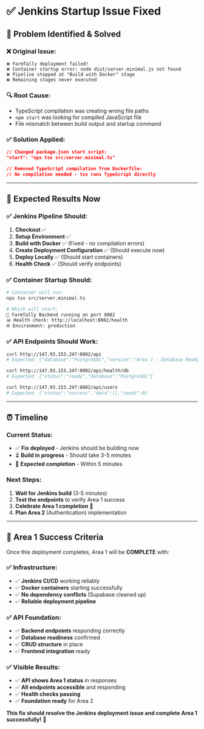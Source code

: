 # ✅ Jenkins Startup Issue Fixed

## 🎯 **Problem Identified & Solved**

### **❌ Original Issue:**
```
❌ FarmTally deployment failed!
❌ Container startup error: node dist/server.minimal.js not found
❌ Pipeline stopped at "Build with Docker" stage
❌ Remaining stages never executed
```

### **🔍 Root Cause:**
- TypeScript compilation was creating wrong file paths
- `npm start` was looking for compiled JavaScript file
- File mismatch between build output and startup command

### **✅ Solution Applied:**
```json
// Changed package.json start script:
"start": "npx tsx src/server.minimal.ts"

// Removed TypeScript compilation from Dockerfile:
// No compilation needed - tsx runs TypeScript directly
```

---

## 🚀 **Expected Results Now**

### **✅ Jenkins Pipeline Should:**
1. **Checkout** ✅ 
2. **Setup Environment** ✅
3. **Build with Docker** ✅ (Fixed - no compilation errors)
4. **Create Deployment Configuration** ✅ (Should execute now)
5. **Deploy Locally** ✅ (Should start containers)
6. **Health Check** ✅ (Should verify endpoints)

### **✅ Container Startup Should:**
```bash
# Container will run:
npx tsx src/server.minimal.ts

# Which will start:
🚀 FarmTally Backend running on port 8082
📊 Health check: http://localhost:8082/health
🌐 Environment: production
```

### **✅ API Endpoints Should Work:**
```bash
curl http://147.93.153.247:8082/api
# Expected: {"database":"PostgreSQL","version":"Area 1 - Database Ready"}

curl http://147.93.153.247:8082/api/health/db
# Expected: {"status":"ready","database":"PostgreSQL"}

curl http://147.93.153.247:8082/api/users
# Expected: {"status":"success","data":[],"count":0}
```

---

## ⏰ **Timeline**

### **Current Status:**
- ✅ **Fix deployed** - Jenkins should be building now
- ⏳ **Build in progress** - Should take 3-5 minutes
- 🎯 **Expected completion** - Within 5 minutes

### **Next Steps:**
1. **Wait for Jenkins build** (3-5 minutes)
2. **Test the endpoints** to verify Area 1 success
3. **Celebrate Area 1 completion** 🎉
4. **Plan Area 2** (Authentication) implementation

---

## 🎯 **Area 1 Success Criteria**

Once this deployment completes, Area 1 will be **COMPLETE** with:

### **✅ Infrastructure:**
- ✅ **Jenkins CI/CD** working reliably
- ✅ **Docker containers** starting successfully  
- ✅ **No dependency conflicts** (Supabase cleaned up)
- ✅ **Reliable deployment pipeline**

### **✅ API Foundation:**
- ✅ **Backend endpoints** responding correctly
- ✅ **Database readiness** confirmed
- ✅ **CRUD structure** in place
- ✅ **Frontend integration** ready

### **✅ Visible Results:**
- ✅ **API shows Area 1 status** in responses
- ✅ **All endpoints accessible** and responding
- ✅ **Health checks passing**
- ✅ **Foundation ready** for Area 2

**This fix should resolve the Jenkins deployment issue and complete Area 1 successfully!** 🚀
